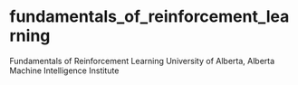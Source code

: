 # fundamentals_of_reinforcement_learning
Fundamentals of Reinforcement Learning University of Alberta, Alberta Machine Intelligence Institute
